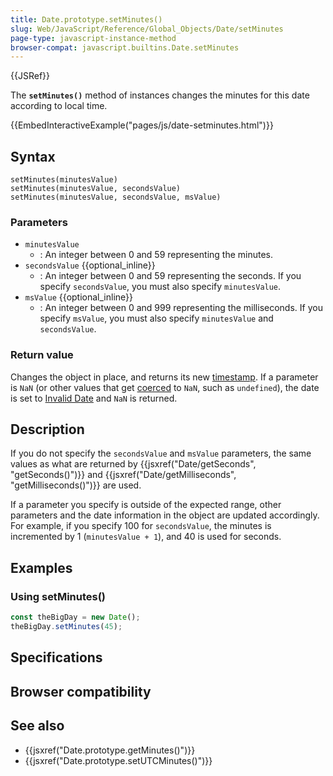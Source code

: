 ```yaml
---
title: Date.prototype.setMinutes()
slug: Web/JavaScript/Reference/Global_Objects/Date/setMinutes
page-type: javascript-instance-method
browser-compat: javascript.builtins.Date.setMinutes
---
```


{{JSRef}}

The **`setMinutes()`** method of  instances changes the minutes for this date according to local time.

{{EmbedInteractiveExample("pages/js/date-setminutes.html")}}

## Syntax

```js-nolint
setMinutes(minutesValue)
setMinutes(minutesValue, secondsValue)
setMinutes(minutesValue, secondsValue, msValue)
```

### Parameters

- `minutesValue`
  - : An integer between 0 and 59 representing the minutes.
- `secondsValue` {{optional_inline}}
  - : An integer between 0 and 59 representing the seconds. If you specify `secondsValue`, you must also specify `minutesValue`.
- `msValue` {{optional_inline}}
  - : An integer between 0 and 999 representing the milliseconds. If you specify `msValue`, you must also specify `minutesValue` and `secondsValue`.

### Return value

Changes the  object in place, and returns its new [timestamp](/Web/JavaScript/Reference/Global_Objects/Date#the_epoch_timestamps_and_invalid_date). If a parameter is `NaN` (or other values that get [coerced](/Web/JavaScript/Reference/Global_Objects/Number#number_coercion) to `NaN`, such as `undefined`), the date is set to [Invalid Date](/Web/JavaScript/Reference/Global_Objects/Date#the_epoch_timestamps_and_invalid_date) and `NaN` is returned.

## Description

If you do not specify the `secondsValue` and `msValue` parameters, the same values as what are returned by {{jsxref("Date/getSeconds", "getSeconds()")}} and {{jsxref("Date/getMilliseconds", "getMilliseconds()")}} are used.

If a parameter you specify is outside of the expected range, other parameters and the date information in the  object are updated accordingly. For example, if you specify 100 for `secondsValue`, the minutes is incremented by 1 (`minutesValue + 1`), and 40 is used for seconds.

## Examples

### Using setMinutes()

```js
const theBigDay = new Date();
theBigDay.setMinutes(45);
```

## Specifications



## Browser compatibility



## See also

- {{jsxref("Date.prototype.getMinutes()")}}
- {{jsxref("Date.prototype.setUTCMinutes()")}}
